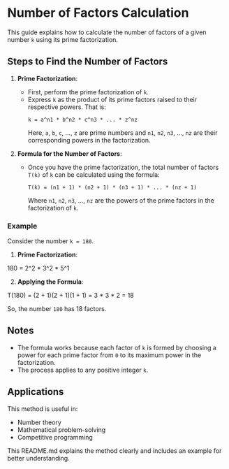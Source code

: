 

# Number of Factors Calculation

This guide explains how to calculate the number of factors of a given number `k` using its prime factorization.

## Steps to Find the Number of Factors

1. **Prime Factorization**:
   - First, perform the prime factorization of `k`.
   - Express `k` as the product of its prime factors raised to their respective powers. That is:
     ```
     k = a^n1 * b^n2 * c^n3 * ... * z^nz
     ```
     Here, `a`, `b`, `c`, ..., `z` are prime numbers and `n1`, `n2`, `n3`, ..., `nz` are their corresponding powers in the factorization.

2. **Formula for the Number of Factors**:
   - Once you have the prime factorization, the total number of factors `T(k)` of `k` can be calculated using the formula:
     ```
     T(k) = (n1 + 1) * (n2 + 1) * (n3 + 1) * ... * (nz + 1)
     ```
     Where `n1`, `n2`, `n3`, ..., `nz` are the powers of the prime factors in the factorization of `k`.

### Example

Consider the number `k = 180`.

1. **Prime Factorization**:

180 = 2^2 * 3^2 * 5^1

2. **Applying the Formula**:

T(180) = (2 + 1)(2 + 1)(1 + 1) = 3 * 3 * 2 = 18

So, the number `180` has 18 factors.

## Notes

- The formula works because each factor of `k` is formed by choosing a power for each prime factor from `0` to its maximum power in the factorization.
- The process applies to any positive integer `k`.

## Applications

This method is useful in:
- Number theory
- Mathematical problem-solving
- Competitive programming

This README.md explains the method clearly and includes an example for better understanding.

